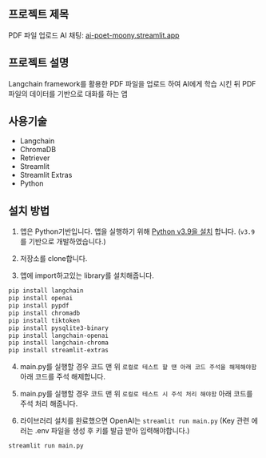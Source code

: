 ## 프로젝트 제목
PDF 파일 업로드 AI 채팅: [ai-poet-moony.streamlit.app](https://ai-poet-moony.streamlit.app/)

## 프로젝트 설명
Langchain framework를 활용한 PDF 파일을 업로드 하여 AI에게 학습 시킨 뒤 PDF파일의 데이터를 기반으로 대화를 하는 앱

## 사용기술
* Langchain
* ChromaDB
* Retriever
* Streamlit
* Streamlit Extras
* Python

## 설치 방법
1. 앱은 Python기반입니다. 앱을 실행하기 위해 [Python v3.9을 설치](https://www.python.org/downloads/) 합니다. (`v3.9`를 기반으로 개발하였습니다.)

2. 저장소를 clone합니다.

3. 앱에 import하고있는 library를 설치해줍니다.

```bash
pip install langchain
pip install openai
pip install pypdf
pip install chromadb
pip install tiktoken
pip install pysqlite3-binary
pip install langchain-openai
pip install langchain-chroma
pip install streamlit-extras
```

4. main.py를 실행할 경우 코드 맨 위 `로컬로 테스트 할 땐 아래 코드 주석을 해제해야함` 아래 코드를 주석 해제합니다.

5. main.py를 실행할 경우 코드 맨 위 `로컬로 테스트 시 주석 처리 해야함` 아래 코드를 주석 처리 해줍니다.

6. 라이브러리 설치를 완료했으면 OpenAI는 `streamlit run main.py` (Key 관련 에러는 .env 파일을 생성 후 키를 발급 받아 입력해야합니다.)

```bash
streamlit run main.py
```